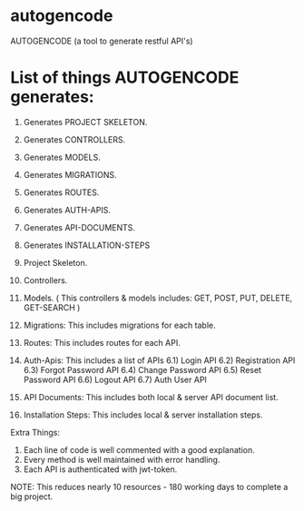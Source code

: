 # autogencode
AUTOGENCODE (a tool to generate restful API's)

# List of things AUTOGENCODE generates:

1. Generates PROJECT SKELETON.
2. Generates CONTROLLERS.
3. Generates MODELS.
4. Generates MIGRATIONS.
5. Generates ROUTES.
6. Generates AUTH-APIS.
7. Generates API-DOCUMENTS.
8. Generates INSTALLATION-STEPS

1. Project Skeleton.
2. Controllers.
3. Models. ( This controllers & models includes: GET, POST, PUT, DELETE, GET-SEARCH )

4. Migrations:
This includes migrations for each table.

5. Routes:
This includes routes for each API.

6. Auth-Apis:
This includes a list of APIs
6.1) Login API
6.2) Registration API
6.3) Forgot Password API
6.4) Change Password API
6.5) Reset Password API
6.6) Logout API
6.7) Auth User API

7. API Documents:
This includes both local & server API document list.

8. Installation Steps:
This includes local & server installation steps.

Extra Things:
1) Each line of code is well commented with a good explanation.
2) Every method is well maintained with error handling.
3) Each API is authenticated with jwt-token.

NOTE: This reduces nearly 10 resources - 180 working days to complete a big project.